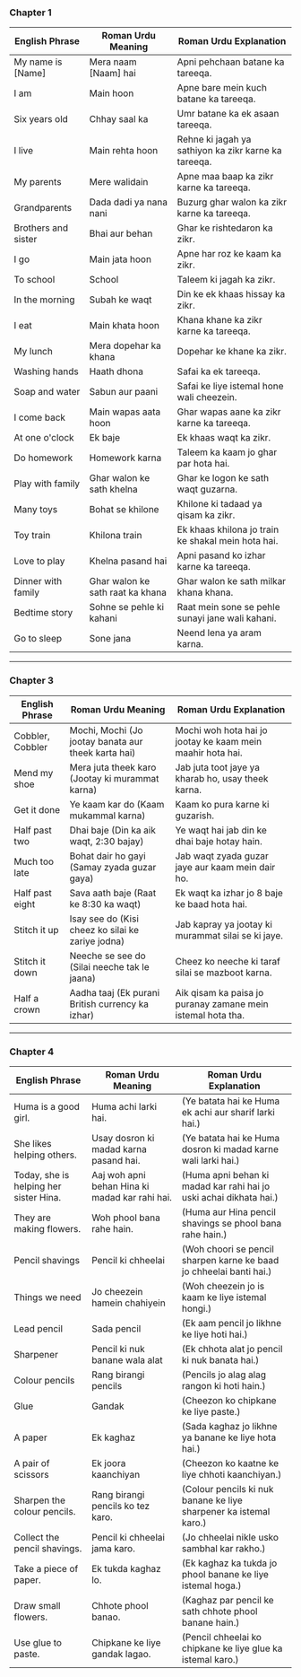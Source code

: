 ### Chapter 1

| **English Phrase**       | **Roman Urdu Meaning**                                 | **Roman Urdu Explanation**                                        |
|--------------------------|--------------------------------------------------------|--------------------------------------------------------------------|
| My name is [Name]       | Mera naam [Naam] hai                                   | Apni pehchaan batane ka tareeqa.                                  |
| I am                    | Main hoon                                              | Apne bare mein kuch batane ka tareeqa.                            |
| Six years old           | Chhay saal ka                                          | Umr batane ka ek asaan tareeqa.                                   |
| I live                  | Main rehta hoon                                        | Rehne ki jagah ya sathiyon ka zikr karne ka tareeqa.              |
| My parents              | Mere walidain                                          | Apne maa baap ka zikr karne ka tareeqa.                           |
| Grandparents            | Dada dadi ya nana nani                                 | Buzurg ghar walon ka zikr karne ka tareeqa.                       |
| Brothers and sister     | Bhai aur behan                                        | Ghar ke rishtedaron ka zikr.                                      |
| I go                    | Main jata hoon                                        | Apne har roz ke kaam ka zikr.                                     |
| To school               | School                                                 | Taleem ki jagah ka zikr.                                          |
| In the morning          | Subah ke waqt                                          | Din ke ek khaas hissay ka zikr.                                   |
| I eat                   | Main khata hoon                                       | Khana khane ka zikr karne ka tareeqa.                             |
| My lunch                | Mera dopehar ka khana                                  | Dopehar ke khane ka zikr.                                         |
| Washing hands           | Haath dhona                                           | Safai ka ek tareeqa.                                              |
| Soap and water          | Sabun aur paani                                       | Safai ke liye istemal hone wali cheezein.                         |
| I come back             | Main wapas aata hoon                                  | Ghar wapas aane ka zikr karne ka tareeqa.                         |
| At one o'clock          | Ek baje                                               | Ek khaas waqt ka zikr.                                            |
| Do homework             | Homework karna                                        | Taleem ka kaam jo ghar par hota hai.                              |
| Play with family        | Ghar walon ke sath khelna                             | Ghar ke logon ke sath waqt guzarna.                               |
| Many toys               | Bohat se khilone                                      | Khilone ki tadaad ya qisam ka zikr.                               |
| Toy train               | Khilona train                                         | Ek khaas khilona jo train ke shakal mein hota hai.                |
| Love to play            | Khelna pasand hai                                     | Apni pasand ko izhar karne ka tareeqa.                            |
| Dinner with family      | Ghar walon ke sath raat ka khana                       | Ghar walon ke sath milkar khana khana.                            |
| Bedtime story           | Sohne se pehle ki kahani                              | Raat mein sone se pehle sunayi jane wali kahani.                  |
| Go to sleep             | Sone jana                                             | Neend lena ya aram karna.                                         |

---

### Chapter 3

| **English Phrase**        | **Roman Urdu Meaning**                                 | **Roman Urdu Explanation**                                          |
|---------------------------|-------------------------------------------------------|----------------------------------------------------------------------|
| Cobbler, Cobbler          | Mochi, Mochi (Jo jootay banata aur theek karta hai)   | Mochi woh hota hai jo jootay ke kaam mein maahir hota hai.           |
| Mend my shoe              | Mera juta theek karo (Jootay ki murammat karna)       | Jab juta toot jaye ya kharab ho, usay theek karna.                   |
| Get it done               | Ye kaam kar do (Kaam mukammal karna)                  | Kaam ko pura karne ki guzarish.                                      |
| Half past two             | Dhai baje (Din ka aik waqt, 2:30 bajay)               | Ye waqt hai jab din ke dhai baje hotay hain.                         |
| Much too late             | Bohat dair ho gayi (Samay zyada guzar gaya)           | Jab waqt zyada guzar jaye aur kaam mein dair ho.                     |
| Half past eight           | Sava aath baje (Raat ke 8:30 ka waqt)                 | Ek waqt ka izhar jo 8 baje ke baad hota hai.                         |
| Stitch it up              | Isay see do (Kisi cheez ko silai ke zariye jodna)     | Jab kapray ya jootay ki murammat silai se ki jaye.                   |
| Stitch it down            | Neeche se see do (Silai neeche tak le jaana)          | Cheez ko neeche ki taraf silai se mazboot karna.                     |
| Half a crown              | Aadha taaj (Ek purani British currency ka izhar)     | Aik qisam ka paisa jo puranay zamane mein istemal hota tha.          |

---

### Chapter 4

| **English Phrase**            | **Roman Urdu Meaning**             | **Roman Urdu Explanation**                                        |
|-------------------------------|-------------------------------------|--------------------------------------------------------------------|
| Huma is a good girl.          | Huma achi larki hai.               | (Ye batata hai ke Huma ek achi aur sharif larki hai.)              |
| She likes helping others.     | Usay dosron ki madad karna pasand hai. | (Ye batata hai ke Huma dosron ki madad karne wali larki hai.)     |
| Today, she is helping her sister Hina. | Aaj woh apni behan Hina ki madad kar rahi hai. | (Huma apni behan ki madad kar rahi hai jo uski achai dikhata hai.) |
| They are making flowers.      | Woh phool bana rahe hain.          | (Huma aur Hina pencil shavings se phool bana rahe hain.)           |
| Pencil shavings               | Pencil ki chheelai                 | (Woh choori se pencil sharpen karne ke baad jo chheelai banti hai.)|
| Things we need                | Jo cheezein hamein chahiyein       | (Woh cheezein jo is kaam ke liye istemal hongi.)                  |
| Lead pencil                   | Sada pencil                        | (Ek aam pencil jo likhne ke liye hoti hai.)                       |
| Sharpener                     | Pencil ki nuk banane wala alat     | (Ek chhota alat jo pencil ki nuk banata hai.)                     |
| Colour pencils                | Rang birangi pencils               | (Pencils jo alag alag rangon ki hoti hain.)                       |
| Glue                          | Gandak                             | (Cheezon ko chipkane ke liye paste.)                              |
| A paper                       | Ek kaghaz                          | (Sada kaghaz jo likhne ya banane ke liye hota hai.)               |
| A pair of scissors            | Ek joora kaanchiyan                | (Cheezon ko kaatne ke liye chhoti kaanchiyan.)                    |
| Sharpen the colour pencils.   | Rang birangi pencils ko tez karo.  | (Colour pencils ki nuk banane ke liye sharpener ka istemal karo.) |
| Collect the pencil shavings.  | Pencil ki chheelai jama karo.      | (Jo chheelai nikle usko sambhal kar rakho.)                       |
| Take a piece of paper.        | Ek tukda kaghaz lo.                | (Ek kaghaz ka tukda jo phool banane ke liye istemal hoga.)        |
| Draw small flowers.           | Chhote phool banao.                | (Kaghaz par pencil ke sath chhote phool banane hain.)             |
| Use glue to paste.            | Chipkane ke liye gandak lagao.     | (Pencil chheelai ko chipkane ke liye glue ka istemal karo.)       |

